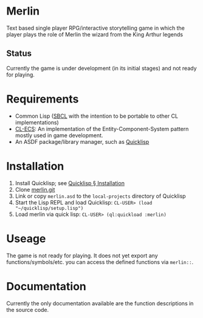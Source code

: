 # Merlin
Text based single player RPG/interactive storytelling game in which the player plays the role of Merlin the wizard from the King Arthur legends

## Status
Currently the game is under development (in its initial stages) and not ready for playing.

# Requirements
* Common Lisp
  ([SBCL](http://www.sbcl.org/) with the intention to be portable to other CL implementations)
* [CL-ECS](https://github.com/lispgames/cl-ecs): An implementation of the Entity-Component-System pattern mostly used in game development.
* An ASDF package/library manager, such as [Quicklisp](https://www.quicklisp.org/beta/)

# Installation
1. Install Quicklisp; see [Quicklisp § Installation](https://www.quicklisp.org/beta/#installation)
2. Clone [merlin.git](https://github.com/kaspervandenberg/merlin.git)
3. Link or copy `merlin.asd` to the `local-projects` directory of Quicklisp
4. Start the Lisp REPL and load Quicklisp: `CL-USER> (load "~/quicklisp/setup.lisp")`
5. Load merlin via quick lisp: `CL-USER> (ql:quickload :merlin)`

# Useage
The game is not ready for playing.  It does not yet export any functions/symbols/etc. you can access the defined functions via `merlin::`.

# Documentation

Currently the only documentation available are the function descriptions in the source code.
